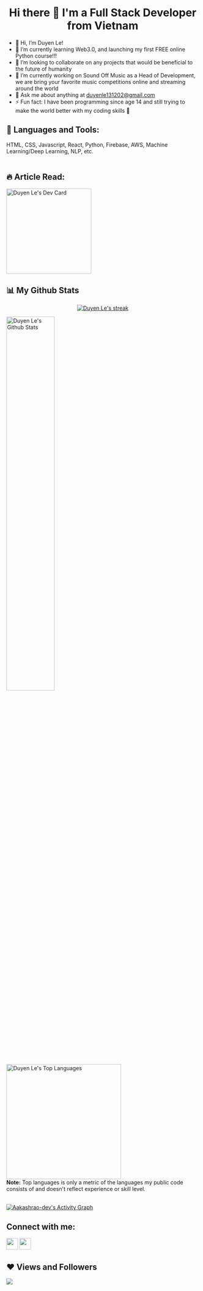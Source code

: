 <!--
**duyenle1312/duyenle1312** is a ✨ _special_ ✨ repository because its `README.md` (this file) appears on your GitHub profile.
--->
&nbsp;&nbsp;

<h1 align="center">Hi there 👋 I'm a Full Stack Developer from Vietnam</h1>

- 👋 Hi, I’m Duyen Le!
- 🌱 I’m currently learning Web3.0, and launching my first FREE online Python course!!! 
- 💞️ I’m looking to collaborate on any projects that would be beneficial to the future of humanity
- 🔭 I’m currently working on Sound Off Music as a Head of Development, we are bring your favorite music competitions online and streaming around the world
- 💬 Ask me about anything at duyenle131202@gmail.com
- ⚡ Fun fact: I have been programming since age 14 and still trying to make the world better with my coding skills 💞️

## 🚀 Languages and Tools:

HTML, CSS, Javascript, React, Python, Firebase, AWS, Machine Learning/Deep Learning, NLP, etc.
<br/><br />

## 🔥 Article Read:
<a href="https://app.daily.dev/duyenle">
    <img src="https://api.daily.dev/devcards/2ed8c70064984751bf2a0b6530a9b920.png?r=1lt" width="222" alt="Duyen Le's Dev Card"/>
  </a>

## 📊 My Github Stats

<p align="center">
    <a href="https://github.com/duyenle1312">
        <img title="🔥 Get streak stats for your profile at git.io/streak-stats" alt="Duyen Le's streak" src="https://github-readme-streak-stats.herokuapp.com/?user=duyenle1312&theme=black-ice&hide_border=true&stroke=0000&background=060A0CD0"/>
    </a>
</p>
    <a href="https://github.com/duyenle1312"><img alt="Duyen Le's Github Stats" src="https://github-readme-stats.vercel.app/api?username=duyenle1312&show_icons=true&count_private=true&theme=react&hide_border=true&bg_color=0D1117"  width="50%"/></a>
  <a href="https://github.com/duyenle1312"><img alt="Duyen Le's Top Languages" src="https://github-readme-stats.vercel.app/api/top-langs/?username=duyenle1312&langs_count=8&count_private=true&layout=compact&theme=react&hide_border=true&bg_color=0D1117" width="300px"/></a>
  <br/>
  <b>Note:</b> Top languages is only a metric of the languages my public code consists of and doesn't reflect experience or skill level.
<br/>
<br/>

<a href="https://github.com/duyenle1312/github-readme-activity-graph"><img alt="Aakashrao-dev's Activity Graph" src="https://activity-graph.herokuapp.com/graph?username=duyenle1312&bg_color=0D1117&color=5BCDEC&line=5BCDEC&point=FFFFFF&hide_border=true" /></a>


## Connect with me:

<p align="left">

<a href = "https://www.linkedin.com/in/lengomyduyen/"><img src="https://img.icons8.com/fluent/48/000000/linkedin.png" width="30px"/></a>
<a href = "https://www.instagram.com/lengo1312/"><img src="https://img.icons8.com/fluent/48/000000/instagram-new.png" width="30px"/></a>
  
</p>

## ❤ Views and Followers

<a href="https://www.github.com/duyenle1312" target="_blank" rel="noreferrer"><img
src="https://img.shields.io/github/followers/duyenle1312?logo=github&style=for-the-badge&color=3382ed&labelColor=1c1917" /></a>
